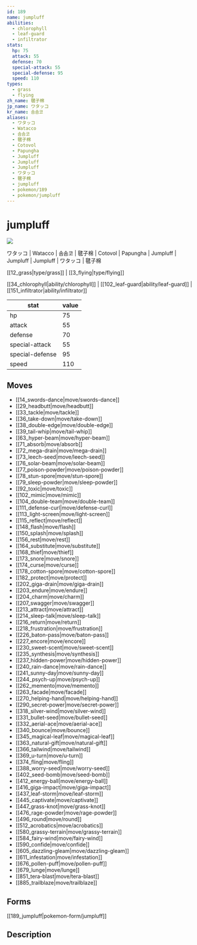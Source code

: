 ```yaml
---
id: 189
name: jumpluff
abilities:
  - chlorophyll
  - leaf-guard
  - infiltrator
stats:
  hp: 75
  attack: 55
  defense: 70
  special-attack: 55
  special-defense: 95
  speed: 110
types:
  - grass
  - flying
zh_name: 毽子棉
jp_name: ワタッコ
kr_name: 솜솜코
aliases:
  - ワタッコ
  - Watacco
  - 솜솜코
  - 毽子棉
  - Cotovol
  - Papungha
  - Jumpluff
  - Jumpluff
  - Jumpluff
  - ワタッコ
  - 毽子棉
  - jumpluff
  - pokemon/189
  - pokemon/jumpluff
---
```

# jumpluff

![](https://raw.githubusercontent.com/PokeAPI/sprites/master/sprites/pokemon/189.png)

ワタッコ | Watacco | 솜솜코 | 毽子棉 | Cotovol | Papungha | Jumpluff | Jumpluff | Jumpluff | ワタッコ | 毽子棉

[[12_grass|type/grass]] | [[3_flying|type/flying]]

[[34_chlorophyll|ability/chlorophyll]] | [[102_leaf-guard|ability/leaf-guard]] | [[151_infiltrator|ability/infiltrator]]

|stat|value|
|---|---|
|hp|75|
|attack|55|
|defense|70|
|special-attack|55|
|special-defense|95|
|speed|110|


## Moves

- [[14_swords-dance|move/swords-dance]]
- [[29_headbutt|move/headbutt]]
- [[33_tackle|move/tackle]]
- [[36_take-down|move/take-down]]
- [[38_double-edge|move/double-edge]]
- [[39_tail-whip|move/tail-whip]]
- [[63_hyper-beam|move/hyper-beam]]
- [[71_absorb|move/absorb]]
- [[72_mega-drain|move/mega-drain]]
- [[73_leech-seed|move/leech-seed]]
- [[76_solar-beam|move/solar-beam]]
- [[77_poison-powder|move/poison-powder]]
- [[78_stun-spore|move/stun-spore]]
- [[79_sleep-powder|move/sleep-powder]]
- [[92_toxic|move/toxic]]
- [[102_mimic|move/mimic]]
- [[104_double-team|move/double-team]]
- [[111_defense-curl|move/defense-curl]]
- [[113_light-screen|move/light-screen]]
- [[115_reflect|move/reflect]]
- [[148_flash|move/flash]]
- [[150_splash|move/splash]]
- [[156_rest|move/rest]]
- [[164_substitute|move/substitute]]
- [[168_thief|move/thief]]
- [[173_snore|move/snore]]
- [[174_curse|move/curse]]
- [[178_cotton-spore|move/cotton-spore]]
- [[182_protect|move/protect]]
- [[202_giga-drain|move/giga-drain]]
- [[203_endure|move/endure]]
- [[204_charm|move/charm]]
- [[207_swagger|move/swagger]]
- [[213_attract|move/attract]]
- [[214_sleep-talk|move/sleep-talk]]
- [[216_return|move/return]]
- [[218_frustration|move/frustration]]
- [[226_baton-pass|move/baton-pass]]
- [[227_encore|move/encore]]
- [[230_sweet-scent|move/sweet-scent]]
- [[235_synthesis|move/synthesis]]
- [[237_hidden-power|move/hidden-power]]
- [[240_rain-dance|move/rain-dance]]
- [[241_sunny-day|move/sunny-day]]
- [[244_psych-up|move/psych-up]]
- [[262_memento|move/memento]]
- [[263_facade|move/facade]]
- [[270_helping-hand|move/helping-hand]]
- [[290_secret-power|move/secret-power]]
- [[318_silver-wind|move/silver-wind]]
- [[331_bullet-seed|move/bullet-seed]]
- [[332_aerial-ace|move/aerial-ace]]
- [[340_bounce|move/bounce]]
- [[345_magical-leaf|move/magical-leaf]]
- [[363_natural-gift|move/natural-gift]]
- [[366_tailwind|move/tailwind]]
- [[369_u-turn|move/u-turn]]
- [[374_fling|move/fling]]
- [[388_worry-seed|move/worry-seed]]
- [[402_seed-bomb|move/seed-bomb]]
- [[412_energy-ball|move/energy-ball]]
- [[416_giga-impact|move/giga-impact]]
- [[437_leaf-storm|move/leaf-storm]]
- [[445_captivate|move/captivate]]
- [[447_grass-knot|move/grass-knot]]
- [[476_rage-powder|move/rage-powder]]
- [[496_round|move/round]]
- [[512_acrobatics|move/acrobatics]]
- [[580_grassy-terrain|move/grassy-terrain]]
- [[584_fairy-wind|move/fairy-wind]]
- [[590_confide|move/confide]]
- [[605_dazzling-gleam|move/dazzling-gleam]]
- [[611_infestation|move/infestation]]
- [[676_pollen-puff|move/pollen-puff]]
- [[679_lunge|move/lunge]]
- [[851_tera-blast|move/tera-blast]]
- [[885_trailblaze|move/trailblaze]]

## Forms



[[189_jumpluff|pokemon-form/jumpluff]]

## Description



